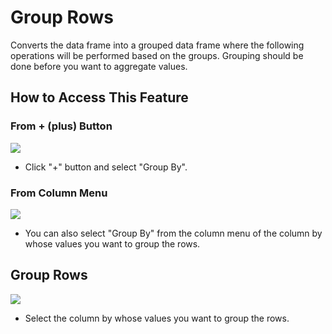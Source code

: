 # Group Rows
Converts the data frame into a grouped data frame where the following operations will be performed based on the groups. Grouping should be done before you want to aggregate values.

## How to Access This Feature

### From + (plus) Button
![](images/command-group-df-menu.png)
* Click "+" button and select "Group By".

### From Column Menu
![](images/command-group-column-menu.png)
* You can also select "Group By" from the column menu of the column by whose values you want to group the rows.

## Group Rows

![](images/group-by.png)


* Select the column by whose values you want to group the rows.
